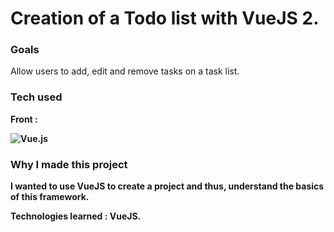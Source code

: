 <h1>Creation of a Todo list with VueJS 2.</h1>

<h3>Goals</h3>
<p>Allow users to add, edit and remove tasks on a task list.</p>
<h3>Tech used</h3>
<p><strong>Front : 

  ![Vue.js](https://img.shields.io/badge/vuejs-%2335495e.svg?style=for-the-badge&logo=vuedotjs&logoColor=%234FC08D)

<h3>Why I made this project</h3>
<p>I wanted to use VueJS to create a project and thus, understand the basics of this framework.</p>
<p><strong>Technologies learned :</strong> VueJS.</p>
